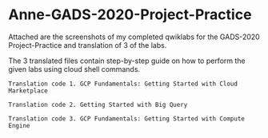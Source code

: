 # Anne-GADS-2020-Project-Practice

Attached are the screenshots of my completed qwiklabs for the GADS-2020 Project-Practice and translation of 3 of the labs.

The 3 translated files contain step-by-step guide on how to perform the given labs using cloud shell commands.

    Translation code 1. GCP Fundamentals: Getting Started with Cloud Marketplace

    Translation code 2. Getting Started with Big Query

    Translation code 3. GCP Fundamentals: Getting Started with Compute Engine

